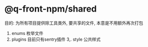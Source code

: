 # @q-front-npm/shared

目的: 为所有项目提供除工具类外, 要共享的文件, 本意是不用额外再次打包

1. enums 枚举文件
2. plugins 目前只有sentry插件
3,. style 公共样式
